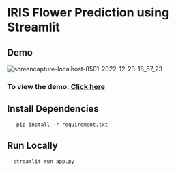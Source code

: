 # IRIS Flower Prediction using Streamlit

## Demo
![screencapture-localhost-8501-2022-12-23-18_57_23](https://user-images.githubusercontent.com/81603467/209350620-3dfdd295-0a46-4b8e-a584-875dc04ab71e.png)

### To view the demo: [Click here](https://ajay1812-machine-iris-flower-analysis-using-streamlitapp-kuwpuv.streamlit.app/)

## Install Dependencies

```Requirements
   pip install -r requirement.txt
```  

## Run Locally

```Run 
  streamlit run app.py
```

